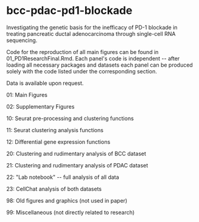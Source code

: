 # bcc-pdac-pd1-blockade
Investigating the genetic basis for the inefficacy of PD-1 blockade in treating pancreatic ductal adenocarcinoma through single-cell RNA sequencing.


Code for the reproduction of all main figures can be found in 01_PD1ResearchFinal.Rmd. Each panel's code is independent -- after loading all necessary packages and datasets each panel can be produced solely with the code listed under the corresponding section. 

Data is available upon request. 

01: Main Figures 

02: Supplementary Figures


10: Seurat pre-processing and clustering functions

11: Seurat clustering analysis functions

12: Differential gene expression functions


20: Clustering and rudimentary analysis of BCC dataset

21: Clustering and rudimentary analysis of PDAC dataset

22: "Lab notebook" -- full analysis of all data

23: CellChat analysis of both datasets


98: Old figures and graphics (not used in paper)

99: Miscellaneous (not directly related to research)
